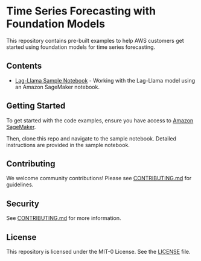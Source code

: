 # Time Series Forecasting with Foundation Models

This repository contains pre-built examples to help AWS customers get started using foundation models for time series forecasting.

## Contents

- [Lag-Llama Sample Notebook](lag-llama.ipynb) - Working with the Lag-Llama model using an Amazon SageMaker notebook.

## Getting Started

To get started with the code examples, ensure you have access to [Amazon SageMaker](https://aws.amazon.com/sagemaker/).

Then, clone this repo and navigate to the sample notebook.  Detailed instructions are provided in the sample notebook.

## Contributing

We welcome community contributions! Please see [CONTRIBUTING.md](CONTRIBUTING.md) for guidelines.

## Security

See [CONTRIBUTING.md](CONTRIBUTING.md#security-issue-notifications) for more information.

## License

This repository is licensed under the MIT-0 License. See the [LICENSE](LICENSE) file.

